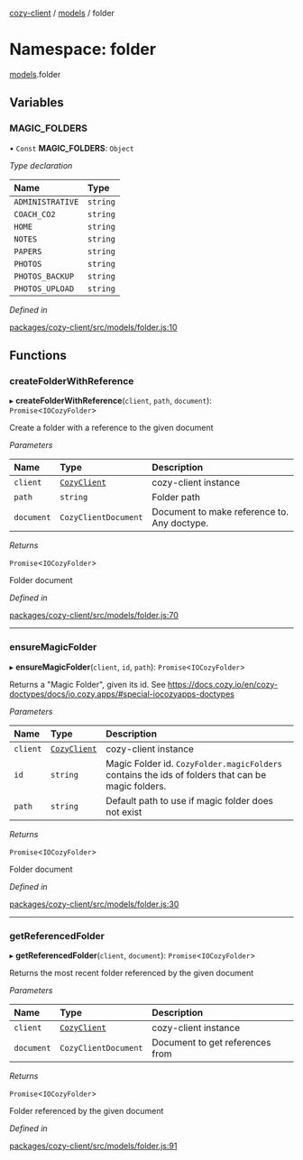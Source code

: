 [cozy-client](../README.md) / [models](models.md) / folder

# Namespace: folder

[models](models.md).folder

## Variables

### MAGIC_FOLDERS

• `Const` **MAGIC_FOLDERS**: `Object`

*Type declaration*

| Name | Type |
| :------ | :------ |
| `ADMINISTRATIVE` | `string` |
| `COACH_CO2` | `string` |
| `HOME` | `string` |
| `NOTES` | `string` |
| `PAPERS` | `string` |
| `PHOTOS` | `string` |
| `PHOTOS_BACKUP` | `string` |
| `PHOTOS_UPLOAD` | `string` |

*Defined in*

[packages/cozy-client/src/models/folder.js:10](https://github.com/cozy/cozy-client/blob/master/packages/cozy-client/src/models/folder.js#L10)

## Functions

### createFolderWithReference

▸ **createFolderWithReference**(`client`, `path`, `document`): `Promise`<`IOCozyFolder`>

Create a folder with a reference to the given document

*Parameters*

| Name | Type | Description |
| :------ | :------ | :------ |
| `client` | [`CozyClient`](../classes/CozyClient.md) | cozy-client instance |
| `path` | `string` | Folder path |
| `document` | `CozyClientDocument` | Document to make reference to. Any doctype. |

*Returns*

`Promise`<`IOCozyFolder`>

Folder document

*Defined in*

[packages/cozy-client/src/models/folder.js:70](https://github.com/cozy/cozy-client/blob/master/packages/cozy-client/src/models/folder.js#L70)

***

### ensureMagicFolder

▸ **ensureMagicFolder**(`client`, `id`, `path`): `Promise`<`IOCozyFolder`>

Returns a "Magic Folder", given its id. See https://docs.cozy.io/en/cozy-doctypes/docs/io.cozy.apps/#special-iocozyapps-doctypes

*Parameters*

| Name | Type | Description |
| :------ | :------ | :------ |
| `client` | [`CozyClient`](../classes/CozyClient.md) | cozy-client instance |
| `id` | `string` | Magic Folder id. `CozyFolder.magicFolders` contains the ids of folders that can be magic folders. |
| `path` | `string` | Default path to use if magic folder does not exist |

*Returns*

`Promise`<`IOCozyFolder`>

Folder document

*Defined in*

[packages/cozy-client/src/models/folder.js:30](https://github.com/cozy/cozy-client/blob/master/packages/cozy-client/src/models/folder.js#L30)

***

### getReferencedFolder

▸ **getReferencedFolder**(`client`, `document`): `Promise`<`IOCozyFolder`>

Returns the most recent folder referenced by the given document

*Parameters*

| Name | Type | Description |
| :------ | :------ | :------ |
| `client` | [`CozyClient`](../classes/CozyClient.md) | cozy-client instance |
| `document` | `CozyClientDocument` | Document to get references from |

*Returns*

`Promise`<`IOCozyFolder`>

Folder referenced by the given document

*Defined in*

[packages/cozy-client/src/models/folder.js:91](https://github.com/cozy/cozy-client/blob/master/packages/cozy-client/src/models/folder.js#L91)
